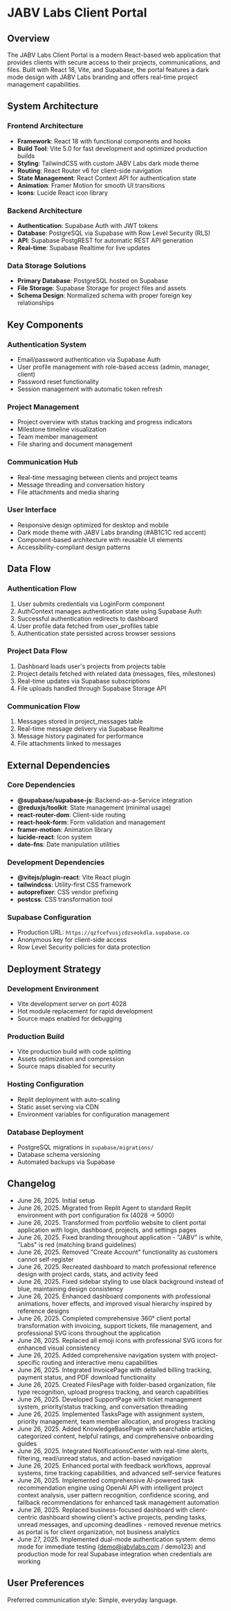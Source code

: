 # JABV Labs Client Portal

## Overview

The JABV Labs Client Portal is a modern React-based web application that provides clients with secure access to their projects, communications, and files. Built with React 18, Vite, and Supabase, the portal features a dark mode design with JABV Labs branding and offers real-time project management capabilities.

## System Architecture

### Frontend Architecture
- **Framework**: React 18 with functional components and hooks
- **Build Tool**: Vite 5.0 for fast development and optimized production builds
- **Styling**: TailwindCSS with custom JABV Labs dark mode theme
- **Routing**: React Router v6 for client-side navigation
- **State Management**: React Context API for authentication state
- **Animation**: Framer Motion for smooth UI transitions
- **Icons**: Lucide React icon library

### Backend Architecture
- **Authentication**: Supabase Auth with JWT tokens
- **Database**: PostgreSQL via Supabase with Row Level Security (RLS)
- **API**: Supabase PostgREST for automatic REST API generation
- **Real-time**: Supabase Realtime for live updates

### Data Storage Solutions
- **Primary Database**: PostgreSQL hosted on Supabase
- **File Storage**: Supabase Storage for project files and assets
- **Schema Design**: Normalized schema with proper foreign key relationships

## Key Components

### Authentication System
- Email/password authentication via Supabase Auth
- User profile management with role-based access (admin, manager, client)
- Password reset functionality
- Session management with automatic token refresh

### Project Management
- Project overview with status tracking and progress indicators
- Milestone timeline visualization
- Team member management
- File sharing and document management

### Communication Hub
- Real-time messaging between clients and project teams
- Message threading and conversation history
- File attachments and media sharing

### User Interface
- Responsive design optimized for desktop and mobile
- Dark mode theme with JABV Labs branding (#AB1C1C red accent)
- Component-based architecture with reusable UI elements
- Accessibility-compliant design patterns

## Data Flow

### Authentication Flow
1. User submits credentials via LoginForm component
2. AuthContext manages authentication state using Supabase Auth
3. Successful authentication redirects to dashboard
4. User profile data fetched from user_profiles table
5. Authentication state persisted across browser sessions

### Project Data Flow
1. Dashboard loads user's projects from projects table
2. Project details fetched with related data (messages, files, milestones)
3. Real-time updates via Supabase subscriptions
4. File uploads handled through Supabase Storage API

### Communication Flow
1. Messages stored in project_messages table
2. Real-time message delivery via Supabase Realtime
3. Message history paginated for performance
4. File attachments linked to messages

## External Dependencies

### Core Dependencies
- **@supabase/supabase-js**: Backend-as-a-Service integration
- **@reduxjs/toolkit**: State management (minimal usage)
- **react-router-dom**: Client-side routing
- **react-hook-form**: Form validation and management
- **framer-motion**: Animation library
- **lucide-react**: Icon system
- **date-fns**: Date manipulation utilities

### Development Dependencies
- **@vitejs/plugin-react**: Vite React plugin
- **tailwindcss**: Utility-first CSS framework
- **autoprefixer**: CSS vendor prefixing
- **postcss**: CSS transformation tool

### Supabase Configuration
- Production URL: `https://qzfcefvusjzdzseokdla.supabase.co`
- Anonymous key for client-side access
- Row Level Security policies for data protection

## Deployment Strategy

### Development Environment
- Vite development server on port 4028
- Hot module replacement for rapid development
- Source maps enabled for debugging

### Production Build
- Vite production build with code splitting
- Assets optimization and compression
- Source maps disabled for security

### Hosting Configuration
- Replit deployment with auto-scaling
- Static asset serving via CDN
- Environment variables for configuration management

### Database Deployment
- PostgreSQL migrations in `supabase/migrations/`
- Database schema versioning
- Automated backups via Supabase

## Changelog

- June 26, 2025. Initial setup
- June 26, 2025. Migrated from Replit Agent to standard Replit environment with port configuration fix (4028 → 5000)
- June 26, 2025. Transformed from portfolio website to client portal application with login, dashboard, projects, and settings pages
- June 26, 2025. Fixed branding throughout application - "JABV" is white, "Labs" is red (matching brand guidelines)
- June 26, 2025. Removed "Create Account" functionality as customers cannot self-register
- June 26, 2025. Recreated dashboard to match professional reference design with project cards, stats, and activity feed
- June 26, 2025. Fixed sidebar styling to use black background instead of blue, maintaining design consistency
- June 26, 2025. Enhanced dashboard components with professional animations, hover effects, and improved visual hierarchy inspired by reference designs
- June 26, 2025. Completed comprehensive 360° client portal transformation with invoicing, support tickets, file management, and professional SVG icons throughout the application
- June 26, 2025. Replaced all emoji icons with professional SVG icons for enhanced visual consistency
- June 26, 2025. Added comprehensive navigation system with project-specific routing and interactive menu capabilities
- June 26, 2025. Integrated InvoicePage with detailed billing tracking, payment status, and PDF download functionality
- June 26, 2025. Created FilesPage with folder-based organization, file type recognition, upload progress tracking, and search capabilities
- June 26, 2025. Developed SupportPage with ticket management system, priority/status tracking, and conversation threading
- June 26, 2025. Implemented TasksPage with assignment system, priority management, team member allocation, and progress tracking
- June 26, 2025. Added KnowledgeBasePage with searchable articles, categorized content, helpful ratings, and comprehensive onboarding guides
- June 26, 2025. Integrated NotificationsCenter with real-time alerts, filtering, read/unread status, and action-based navigation
- June 26, 2025. Enhanced portal with feedback workflows, approval systems, time tracking capabilities, and advanced self-service features
- June 26, 2025. Implemented comprehensive AI-powered task recommendation engine using OpenAI API with intelligent project context analysis, user pattern recognition, confidence scoring, and fallback recommendations for enhanced task management automation
- June 26, 2025. Replaced business-focused dashboard with client-centric dashboard showing client's active projects, pending tasks, unread messages, and upcoming deadlines - removed revenue metrics as portal is for client organization, not business analytics
- June 27, 2025. Implemented dual-mode authentication system: demo mode for immediate testing (demo@jabvlabs.com / demo123) and production mode for real Supabase integration when credentials are working

## User Preferences

Preferred communication style: Simple, everyday language.